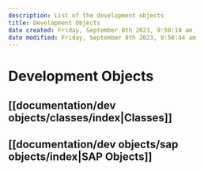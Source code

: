 ```yaml
---
description: List of the development objects
title: Development Objects
date created: Friday, September 8th 2023, 9:50:10 am
date modified: Friday, September 8th 2023, 9:58:44 am
---
```

# Development Objects

## [[documentation/dev objects/classes/index|Classes]]

## [[documentation/dev objects/sap objects/index|SAP Objects]]
